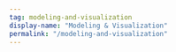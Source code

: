 ```yaml
---
tag: modeling-and-visualization
display-name: "Modeling & Visualization"
permalink: "/modeling-and-visualization"
---
```

